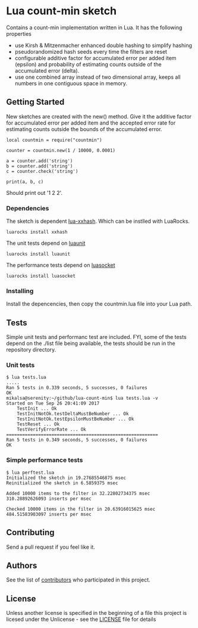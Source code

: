 # Lua count-min sketch
Contains a count-min implementation written in Lua. It has the following properties
* use Kirsh & Mitzenmacher enhanced double hashing to simplify hashing
* pseudorandomized hash seeds every time the filters are reset
* configurable additive factor for accumulated error per added item (epsilon) and probability of estimating counts outside of the accumulated error (delta).
* use one combined array instead of two dimensional array, keeps all numbers in one contiguous space in memory.

## Getting Started
New sketches are created with the new() method. Give it the additive factor for accumulated error per added item and the accepted error rate for estimating counts outside the bounds of the accumulated error.
```
local countmin = require("countmin")

counter = countmin.new(1 / 10000, 0.0001)

a = counter.add('string')
b = counter.add('string')
c = counter.check('string')

print(a, b, c)
```
Should print out '1	2	2'.

### Dependencies
The sketch is dependent [lua-xxhash](https://github.com/mah0x211/lua-xxhash). Which can be instlled with LuaRocks.
```
luarocks install xxhash
```

The unit tests depend on [luaunit](https://github.com/bluebird75/luaunit)
```
luarocks install luaunit
```

The performance tests depend on [luasocket](https://github.com/diegonehab/luasocket)
```
luarocks install luasocket
```

### Installing

Install the depencencies, then copy the countmin.lua file into your Lua path.

## Tests
Simple unit tests and performanc test are included. FYI, some of the tests depend on the ./list file being available, the tests should be run in the repository directory.

### Unit tests
```
$ lua tests.lua 
.....
Ran 5 tests in 0.339 seconds, 5 successes, 0 failures
OK
mikalsa@serenity:~/github/lua-count-min$ lua tests.lua -v
Started on Tue Sep 26 20:41:09 2017
    TestInit ... Ok
    TestInitNotOk.testDeltaMustBeNumber ... Ok
    TestInitNotOk.testEpsilonMustBeNumber ... Ok
    TestReset ... Ok
    TestVerifyErrorRate ... Ok
=========================================================
Ran 5 tests in 0.349 seconds, 5 successes, 0 failures
OK
```

### Simple performance tests
```
$ lua perftest.lua 
Initialized the sketch in 19.27685546875 msec
Reinitialized the sketch in 6.5859375 msec

Added 10000 items to the filter in 32.22802734375 msec
310.28892626093 inserts per msec

Checked 10000 items in the filter in 20.63916015625 msec
484.51583903097 inserts per msec
```

## Contributing
Send a pull request if you feel like it.

## Authors
See the list of [contributors](https://github.com/mikalsande/lua-count-min/graphs/contributors) who participated in this project.

## License
Unless another license is specified in the beginning of a file this project is licesed under the Unlicense - see the [LICENSE](LICENSE) file for details
